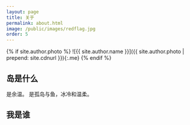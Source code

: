 ```yaml
---
layout: page
title: 关于
permalink: about.html
image: /public/images/redflag.jpg
order: 5
---
```


{% if site.author.photo %}
![{{ site.author.name }}]({{ site.author.photo | prepend: site.cdnurl }}){:.me}
{% endif %}

## 岛是什么

是余温。
是孤岛与鱼，冰冷和温柔。

## 我是谁
